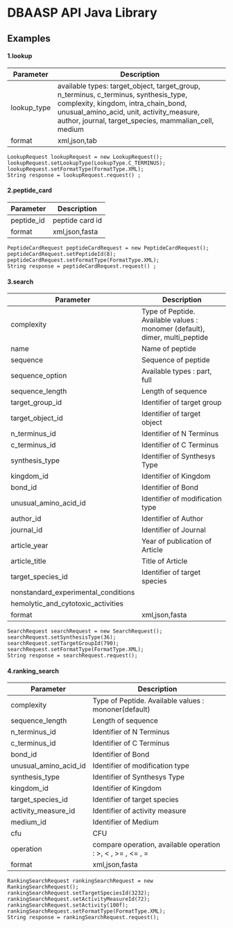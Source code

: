
# DBAASP API Java Library



## Examples

####  1.lookup 

| Parameter | Description |
| --- | --- |
| lookup_type | available types: target_object, target_group, n_terminus, c_terminus, synthesis_type, complexity, kingdom, intra_chain_bond, unusual_amino_acid, unit, activity_measure, author, journal, target_species, mammalian_cell, medium |
| format | xml,json,tab |

```
LookupRequest lookupRequest = new LookupRequest(); 
lookupRequest.setLookupType(LookupType.C_TERMINUS); 
lookupRequest.setFormatType(FormatType.XML);
String response = lookupRequest.request() ;
```

#### 2.peptide_card 

| Parameter | Description |
| --- | --- |
| peptide_id | peptide card id |
| format | xml,json,fasta |


```
PeptideCardRequest peptideCardRequest = new PeptideCardRequest();
peptideCardRequest.setPeptideId(8);
peptideCardRequest.setFormatType(FormatType.XML);
String response = peptideCardRequest.request() ;
```


#### 3.search 

| Parameter | Description |
| --- | --- |
| complexity | Type of Peptide. Available values : monomer (default), dimer, multi_peptide |
| name | Name of peptide |
| sequence | Sequence of peptide |
| sequence_option | Available types : part, full |
| sequence_length | Length of sequence |
| target_group_id | Identifier of target group |
| target_object_id | Identifier of target object |
| n_terminus_id | Identifier of N Terminus |
| c_terminus_id | Identifier of C Terminus |
| synthesis_type | Identifier of Synthesys Type |
| kingdom_id | Identifier of Kingdom |
| bond_id | Identifier of Bond |
| unusual_amino_acid_id | Identifier of modification type |
| author_id | Identifier of Author |
| journal_id | Identifier of Journal |
| article_year | Year of publication of Article |
| article_title | Title of Article |
| target_species_id | Identifier of target species |
| nonstandard_experimental_conditions |  |
| hemolytic_and_cytotoxic_activities |  |
| format | xml,json,fasta |


```
SearchRequest searchRequest = new SearchRequest();
searchRequest.setSynthesisType(36);
searchRequest.setTargetGroupId(790);
searchRequest.setFormatType(FormatType.XML);
String response = searchRequest.request();
```

#### 4.ranking_search 

| Parameter | Description |
| --- | --- |
| complexity | Type of Peptide. Available values : mononer(default) |
| sequence_length | Length of sequence |
| n_terminus_id | Identifier of N Terminus |
| c_terminus_id | Identifier of C Terminus |
| bond_id | Identifier of Bond |
| unusual_amino_acid_id | Identifier of modification type |
| synthesis_type | Identifier of Synthesys Type |
| kingdom_id | Identifier of Kingdom |
| target_species_id | Identifier of target species |
| activity_measure_id | Identifier of activity measure |
| medium_id | Identifier of Medium |
| cfu | CFU |
| operation | compare operation, available operation : >, < , >= , <= , = |
| format | xml,json,fasta |

```
RankingSearchRequest rankingSearchRequest = new RankingSearchRequest(); 
rankingSearchRequest.setTargetSpeciesId(3232); 
rankingSearchRequest.setActivityMeasureId(72); 
rankingSearchRequest.setActivity(100f); 
rankingSearchRequest.setFormatType(FormatType.XML);
String response = rankingSearchRequest.request();
```

